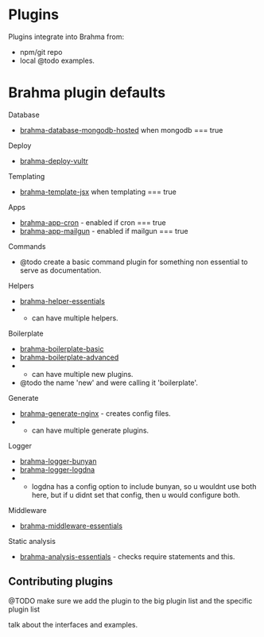 # Plugins

Plugins integrate into Brahma from:
- npm/git repo
- local
@todo examples.

# Brahma plugin defaults

Database
- [brahma-database-mongodb-hosted](@todo) when mongodb === true

Deploy
- [brahma-deploy-vultr](@todo)

Templating
- [brahma-template-jsx](@todo) when templating === true

Apps
- [brahma-app-cron](@todo) - enabled if cron === true
- [brahma-app-mailgun](@todo) - enabled if mailgun === true

Commands
- @todo create a basic command plugin for something non essential to serve as documentation.

Helpers
- [brahma-helper-essentials](@todo)
- * can have multiple helpers.

Boilerplate
- [brahma-boilerplate-basic](@todo)
- [brahma-boilerplate-advanced](@todo)
- * can have multiple new plugins.
- @todo the name 'new' and were calling it 'boilerplate'.

Generate
- [brahma-generate-nginx](@todo) - creates config files.
- * can have multiple generate plugins.

Logger
- [brahma-logger-bunyan](@todo)
- [brahma-logger-logdna](@todo)
- * logdna has a config option to include bunyan, so u wouldnt use both here, but if u didnt
set that config, then u would configure both.

Middleware
- [brahma-middleware-essentials](@todo)

Static analysis
- [brahma-analysis-essentials](@todo) - checks require statements and this.

## Contributing plugins

@TODO make sure we add the plugin to the big plugin list and the specific plugin list

talk about the interfaces and examples.
